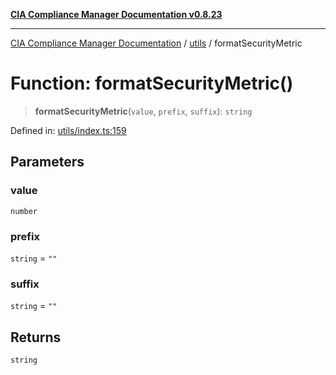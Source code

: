[**CIA Compliance Manager Documentation v0.8.23**](../../README.md)

***

[CIA Compliance Manager Documentation](../../modules.md) / [utils](../README.md) / formatSecurityMetric

# Function: formatSecurityMetric()

> **formatSecurityMetric**(`value`, `prefix`, `suffix`): `string`

Defined in: [utils/index.ts:159](https://github.com/Hack23/cia-compliance-manager/blob/55488ba3ac0003e4435eb3634b6ab6e9b8b05a9b/src/utils/index.ts#L159)

## Parameters

### value

`number`

### prefix

`string` = `""`

### suffix

`string` = `""`

## Returns

`string`
